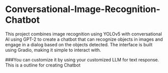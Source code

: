# Conversational-Image-Recognition-Chatbot
This project combines image recognition using YOLOv5 with conversational AI using GPT-2 to create a chatbot that can recognize objects in images and engage in a dialog based on the objects detected. The interface is built using Gradio, making it simple to interact with.


###You can customize it by using your customized LLM for text response. This is a outline for creating Chatbot
